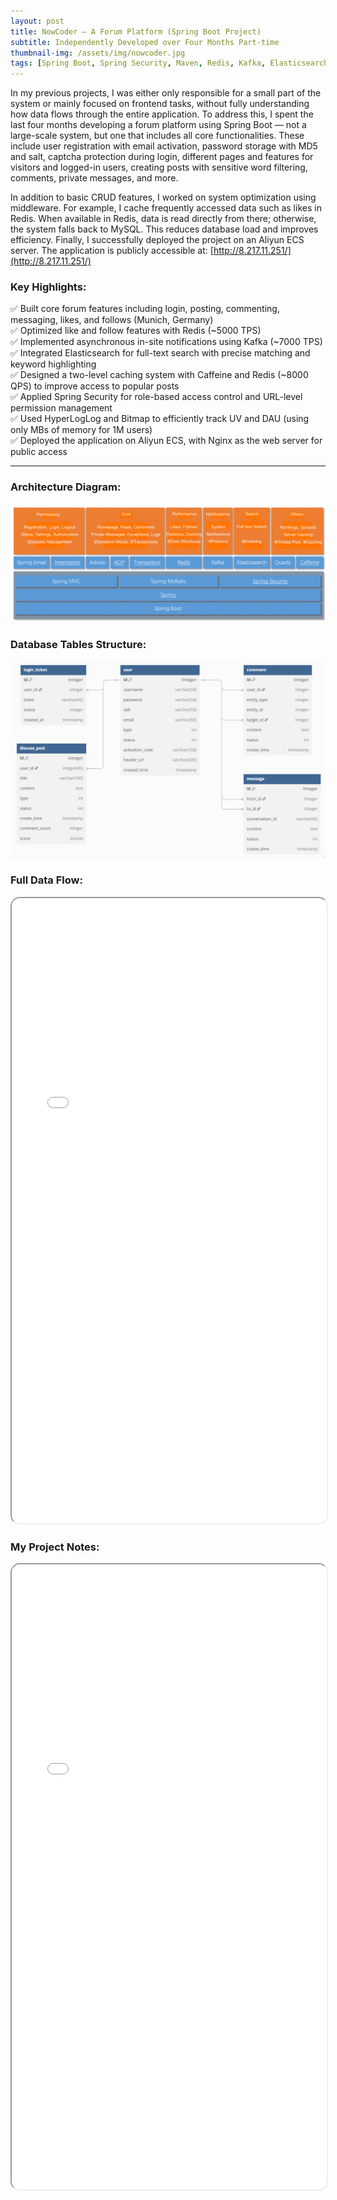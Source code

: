 ```yaml
---
layout: post
title: NowCoder — A Forum Platform (Spring Boot Project)
subtitle: Independently Developed over Four Months Part-time
thumbnail-img: /assets/img/nowcoder.jpg
tags: [Spring Boot, Spring Security, Maven, Redis, Kafka, Elasticsearch, MySQL, Thymeleaf, kaptcha, Spring Email, Quartz, Caffeine, Spring Boot Actuator, independent developer, fullstack, web development]
---
```


In my previous projects, I was either only responsible for a small part of the system or mainly focused on frontend tasks, without fully understanding how data flows through the entire application. To address this, I spent the last four months developing a forum platform using Spring Boot — not a large-scale system, but one that includes all core functionalities. These include user registration with email activation, password storage with MD5 and salt, captcha protection during login, different pages and features for visitors and logged-in users, creating posts with sensitive word filtering, comments, private messages, and more.

In addition to basic CRUD features, I worked on system optimization using middleware. For example, I cache frequently accessed data such as likes in Redis. When available in Redis, data is read directly from there; otherwise, the system falls back to MySQL. This reduces database load and improves efficiency. Finally, I successfully deployed the project on an Aliyun ECS server. The application is publicly accessible at: [http://8.217.11.251/](http://8.217.11.251/)

### Key Highlights:

✅ Built core forum features including login, posting, commenting, messaging, likes, and follows (Munich, Germany)  
✅ Optimized like and follow features with Redis (~5000 TPS)  
✅ Implemented asynchronous in-site notifications using Kafka (~7000 TPS)  
✅ Integrated Elasticsearch for full-text search with precise matching and keyword highlighting  
✅ Designed a two-level caching system with Caffeine and Redis (~8000 QPS) to improve access to popular posts  
✅ Applied Spring Security for role-based access control and URL-level permission management  
✅ Used HyperLogLog and Bitmap to efficiently track UV and DAU (using only MBs of memory for 1M users)  
✅ Deployed the application on Aliyun ECS, with Nginx as the web server for public access  

---

### Architecture Diagram:
![architecture](/assets/img/nowcoder-structure.jpg)


### Database Tables Structure:
![Tables in MySQL Database](/assets/img/db.jpg)


### Full Data Flow:
<iframe 
  src="/assets/pdf/nowcoder-Datenfluss.pdf" 
  width="100%" 
  height="1000px" 
  style="border-radius: 15px;">
</iframe>


### My Project Notes:
<iframe 
  src="/assets/pdf/nowcoder-Note2.0.pdf" 
  width="100%" 
  height="1000px" 
  style="border-radius: 15px;">
</iframe>
